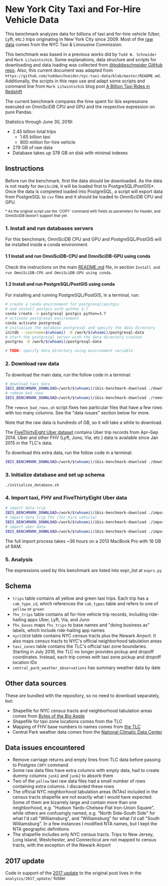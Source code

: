 # New York City Taxi and For-Hire Vehicle Data

This benchmark analyzes data for billions of taxi and for-hire vehicle (Uber, Lyft, etc.) 
trips originating in New York City since 2009. Most of the 
[raw data](https://www1.nyc.gov/site/tlc/about/tlc-trip-record-data.page) 
comes from the NYC Taxi & Limousine Commission.

This benchmark was based in a previous works did by `Todd W. Schneider` and `Mark Litwintschik`. 
Some explanations, data structure and scripts for downloading and data loading was collected from
[@toddwschneider GitHub repo](https://github.com/toddwschneider/nyc-taxi-data/). Also, this 
current document was adapted from 
`https://github.com/toddwschneider/nyc-taxi-data/blob/master/README.md`. Additionally,
the scripts in this repo use and adapt some scripts and command line from `Mark Litwintschik`
blog post [A Billion Taxi Rides in Redshift](https://tech.marksblogg.com/billion-nyc-taxi-rides-redshift.html)

The current benchmark compares the time spent for ibis expressions executed on OmniSciDB CPU and GPU 
and the respective expression on pure Pandas.

Statistics through June 30, 2019:

- 2.45 billion total trips
  - 1.65 billion taxi
  - 800 million for-hire vehicle
- 279 GB of raw data
- Database takes up 378 GB on disk with minimal indexes

## Instructions

Before run the benchmark, first the data should be downloaded. As the data is 
not ready for `OmniSciDB`, it will be loaded first to PostgreSQL/PostGIS\*. 
Once the data is completed loaded into PostgreSQL, a script will export data 
from PostgreSQL to `csv` files and it should be loaded to OmniSciDB CPU and GPU.

<small>
* As the original script use the `COPY` command with fields as parameters for 
header, and OmniSciDB doesn't support that yet.
</small>

### 1. Install and run databases servers

For this benchmark, OmniSciDB CPU and GPU and PostgreSQL/PostGIS will be installed
inside a conda environment.

#### 1.1 Install and run OmniSciDB-CPU and OmniSciDB-GPU using conda

Check the instructions on the main [README.md](../README.md) file, 
in section `Install and run OmniSciDB-CPU and OmniSciDB-GPU using conda`.


#### 1.2 Install and run PostgreSQL/PostGIS using conda

For installing and running PostgreSQL/PostGIS, in a terminal, run:

```sh
# create a conda environment for postgresql/postgis
# and install postgis with python 3.7
conda create -n postgresql postgis python=3.7
# activate postgresql environment
conda activate postgresql
# initialize the database postgresql and specify the data directory
initdb --username=$(whoami) -D /work/$(whoami)/postgresql-data
# start the postgresql server with the data directory created
postgres -D /work/$(whoami)/postgresql-data

# TODO: specify data directory using environment variable
```

### 2. Download raw data

To download the main data, run the follow code in a terminal:

```sh
# download taxi data 
IBIS_BENCHMARK_DOWNLOAD=/work/$(whoami)/ibis-benchmark-download ./download_raw_data.sh
# remove bad rows
IBIS_BENCHMARK_DOWNLOAD=/work/$(whoami)/ibis-benchmark-download ./remove_bad_rows.sh
```

The `remove_bad_rows.sh` script fixes two particular files that have a few rows with too many columns. 
See the "data issues" section below for more.

Note that the raw data is hundreds of GB, so it will take a while to download.

The [FiveThirtyEight Uber dataset](https://github.com/fivethirtyeight/uber-tlc-foil-response) contains 
Uber trip records from Apr–Sep 2014. Uber and other FHV (Lyft, Juno, Via, etc.) 
data is available since Jan 2015 in the TLC's data.

To download this extra data, run the follow code in a terminal:

```sh
IBIS_BENCHMARK_DOWNLOAD=/work/$(whoami)/ibis-benchmark-download ./download_raw_2014_uber_data.sh
```

### 3. Initialize database and set up schema

`./initialize_database.sh`

### 4. Import taxi, FHV and FiveThirtyEight Uber data

```sh
# import data trip
IBIS_BENCHMARK_DOWNLOAD=/work/$(whoami)/ibis-benchmark-download ./import_trip_data.sh
# import data trip fhv (for-hire vehicle)
IBIS_BENCHMARK_DOWNLOAD=/work/$(whoami)/ibis-benchmark-download ./import_fhv_trip_data.sh
# import uber data
IBIS_BENCHMARK_DOWNLOAD=/work/$(whoami)/ibis-benchmark-download ./import_2014_uber_trip_data.sh
```

The full import process takes ~36 hours on a 2013 MacBook Pro with 16 GB of RAM.

### 5. Analysis

The expressions used by this benchmark are listed into expr_list at `exprs.py`

## Schema

- `trips` table contains all yellow and green taxi trips. Each trip has a `cab_type_id`, which references the `cab_types` table and refers to one of `yellow` or `green`
- `fhv_trips` table contains all for-hire vehicle trip records, including ride-hailing apps Uber, Lyft, Via, and Juno
- `fhv_bases` maps `fhv_trips` to base names and "doing business as" labels, which include ride-hailing app names
- `nyct2010` table contains NYC census tracts plus the Newark Airport. It also maps census tracts to NYC's official neighborhood tabulation areas
- `taxi_zones` table contains the TLC's official taxi zone boundaries. Starting in July 2016, the TLC no longer provides pickup and dropoff coordinates. Instead, each trip comes with taxi zone pickup and dropoff location IDs
- `central_park_weather_observations` has summary weather data by date

## Other data sources

These are bundled with the repository, so no need to download separately, but:

- Shapefile for NYC census tracts and neighborhood tabulation areas comes from [Bytes of the Big Apple](https://www1.nyc.gov/site/planning/data-maps/open-data/districts-download-metadata.page)
- Shapefile for taxi zone locations comes from the TLC
- Mapping of FHV base numbers to names comes from [the TLC](https://data.cityofnewyork.us/Transportation/FHV-Base-Aggregate-Report/2v9c-2k7f)
- Central Park weather data comes from the [National Climatic Data Center](https://www.ncdc.noaa.gov/)

## Data issues encountered

- Remove carriage returns and empty lines from TLC data before passing to Postgres `COPY` command
- Some raw data files have extra columns with empty data, had to create dummy columns `junk1` and `junk2` to absorb them
- Two of the `yellow` taxi raw data files had a small number of rows containing extra columns. I discarded these rows
- The official NYC neighborhood tabulation areas (NTAs) included in the census tracts shapefile are not exactly what I would have expected. Some of them are bizarrely large and contain more than one neighborhood, e.g. "Hudson Yards-Chelsea-Flat Iron-Union Square", while others are confusingly named, e.g. "North Side-South Side" for what I'd call "Williamsburg", and "Williamsburg" for what I'd call "South Williamsburg". In a few instances I modified NTA names, but I kept the NTA geographic definitions
- The shapefile includes only NYC census tracts. Trips to New Jersey, Long Island, Westchester, and Connecticut are not mapped to census tracts, with the exception of the Newark Airport

## 2017 update

Code in support of the [2017 update](https://toddwschneider.com/posts/analyzing-1-1-billion-nyc-taxi-and-uber-trips-with-a-vengeance/#update-2017) to the original post lives in the `analysis/2017_update/` folder

